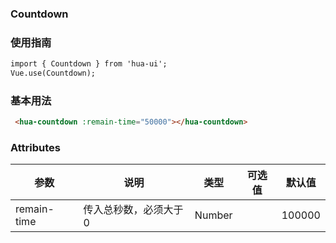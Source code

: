 ### Countdown

### 使用指南
```html
import { Countdown } from 'hua-ui';
Vue.use(Countdown);

```
### 基本用法
```html
 <hua-countdown :remain-time="50000"></hua-countdown>
```
### Attributes

| 参数      | 说明    | 类型      | 可选值       | 默认值   |
|---------- |-------- |---------- |-------------  |-------- |
| remain-time | 传入总秒数，必须大于0    | Number   |    |   100000 |
